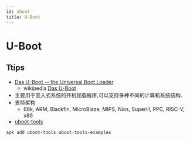```yaml
---
id: uboot
title: U-Boot
---
```


# U-Boot

## Ttips
* [Das U-Boot -- the Universal Boot Loader](https://www.denx.de/wiki/U-Boot/WebHome)
  * wikipedia [Das U-Boot](https://en.wikipedia.org/wiki/Das_U-Boot)
* 主要用于嵌入式系统的开机加载程序,可以支持多种不同的计算机系统结构.
* 支持架构
  * 68k, ARM, Blackfin, MicroBlaze, MIPS, Nios, SuperH, PPC, RISC-V, x86
* [uboot-tools](https://pkgs.alpinelinux.org/contents?branch=edge&name=uboot-tools&arch=x86_64&repo=main)

```bash
apk add uboot-tools uboot-tools-examples
```
